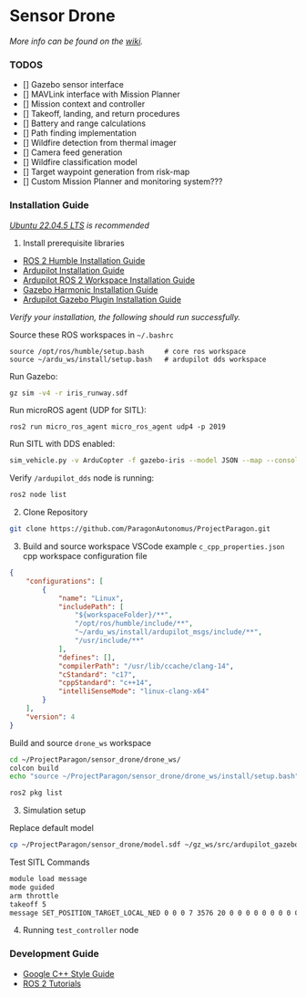 # Sensor Drone
*More info can be found on the [wiki](https://github.com/ParagonAutonomus/ProjectParagon/wiki/Sensor-Drone).*

### TODOS
- [] Gazebo sensor interface
- [] MAVLink interface with Mission Planner
- [] Mission context and controller
- [] Takeoff, landing, and return procedures
- [] Battery and range calculations
- [] Path finding implementation
- [] Wildfire detection from thermal imager
- [] Camera feed generation
- [] Wildfire classification model
- [] Target waypoint generation from risk-map
- [] Custom Mission Planner and monitoring system???

### Installation Guide
*[Ubuntu 22.04.5 LTS](https://mirror.pilotfiber.com/ubuntu-iso/22.04.5/) is recommended*
1. Install prerequisite libraries
- [ROS 2 Humble Installation Guide](https://docs.ros.org/en/humble/Installation/Ubuntu-Install-Debs.html)
- [Ardupilot Installation Guide](https://ardupilot.org/dev/docs/building-setup-linux.html#building-setup-linux)
- [Ardupilot ROS 2 Workspace Installation Guide](https://ardupilot.org/dev/docs/ros2.html)
- [Gazebo Harmonic Installation Guide](https://gazebosim.org/docs/harmonic/install/)
- [Ardupilot Gazebo Plugin Installation Guide](https://ardupilot.org/dev/docs/sitl-with-gazebo.html)

*Verify your installation, the following should run successfully.*

Source these ROS workspaces in `~/.bashrc`
```
source /opt/ros/humble/setup.bash     # core ros workspace
source ~/ardu_ws/install/setup.bash   # ardupilot dds workspace
```

Run Gazebo:
``` bash
gz sim -v4 -r iris_runway.sdf
```
Run microROS agent (UDP for SITL):
```
ros2 run micro_ros_agent micro_ros_agent udp4 -p 2019
```
Run SITL with DDS enabled:
``` bash
sim_vehicle.py -v ArduCopter -f gazebo-iris --model JSON --map --console --enable-dds
```
Verify `/ardupilot_dds` node is running:
``` bash
ros2 node list
```

2. Clone Repository
``` bash
git clone https://github.com/ParagonAutonomus/ProjectParagon.git
```
3. Build and source workspace
VSCode example `c_cpp_properties.json` cpp workspace configuration file
```json
{
    "configurations": [
        {
            "name": "Linux",
            "includePath": [
                "${workspaceFolder}/**",
                "/opt/ros/humble/include/**", 
                "~/ardu_ws/install/ardupilot_msgs/include/**",
                "/usr/include/**"        
            ],
            "defines": [],
            "compilerPath": "/usr/lib/ccache/clang-14",
            "cStandard": "c17",
            "cppStandard": "c++14",
            "intelliSenseMode": "linux-clang-x64"
        }
    ],
    "version": 4
}
```

Build and source `drone_ws` workspace
``` bash
cd ~/ProjectParagon/sensor_drone/drone_ws/
colcon build
echo "source ~/ProjectParagon/sensor_drone/drone_ws/install/setup.bash" >> ~/.bashrc
```

``` bash
ros2 pkg list
```

3. Simulation setup

Replace default model
``` bash
cp ~/ProjectParagon/sensor_drone/model.sdf ~/gz_ws/src/ardupilot_gazebo/models/iris_with_standoffs/
```

Test SITL Commands
``` bash
module load message
mode guided
arm throttle
takeoff 5
message SET_POSITION_TARGET_LOCAL_NED 0 0 0 7 3576 20 0 0 0 0 0 0 0 0 0 0
```

4. Running `test_controller` node

### Development Guide
- [Google C++ Style Guide](https://google.github.io/styleguide/cppguide.html)
- [ROS 2 Tutorials](https://docs.ros.org/en/humble/Tutorials/Beginner-Client-Libraries.html)
